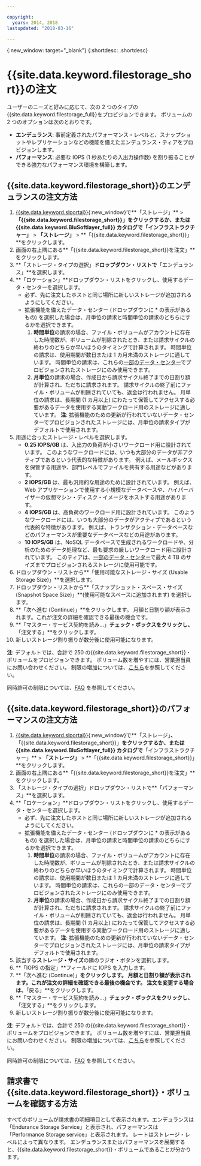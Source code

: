 ```yaml
---

copyright:
  years: 2014, 2018
lastupdated: "2018-03-16"

---
```

{:new_window: target="_blank"}
{:shortdesc: .shortdesc}

# {{site.data.keyword.filestorage_short}}の注文 

ユーザーのニーズと好みに応じて、次の 2 つのタイプの{{site.data.keyword.filestorage_full}}をプロビジョンできます。
ボリュームの 2 つのオプションは次のとおりです。

- **エンデュランス**: 事前定義されたパフォーマンス・レベルと、スナップショットやレプリケーションなどの機能を備えたエンデュランス・ティアをプロビジョンします。
- **パフォーマンス**: 必要な IOPS (1 秒あたりの入出力操作数) を割り振ることができる強力なパフォーマンス環境を構築します。

## {{site.data.keyword.filestorage_short}}のエンデュランスの注文方法

1. [{{site.data.keyword.slportal}}](https://control.softlayer.com/){:new_window}で**「ストレージ」** > **「{{site.data.keyword.filestorage_short}}」**をクリックするか、または {{site.data.keyword.BluSoftlayer_full}} カタログで**「インフラストラクチャー」** > **「ストレージ」** > **「{{site.data.keyword.filestorage_short}}」**をクリックします。
2. 画面の右上隅にある**「{{site.data.keyword.filestorage_short}}を注文」**をクリックします。 
3. **「ストレージ・タイプの選択」**ドロップダウン・リストで**「エンデュランス」**を選択します。
4. **「ロケーション」**ドロップダウン・リストをクリックし、使用するデータ・センターを選択します。
   - 必ず、先に注文したホストと同じ場所に新しいストレージが追加されるようにしてください。
   - 拡張機能を備えたデータ・センター (ドロップダウンに * の表示があるもの) を選択した場合は、月単位の請求と時間単位の請求のどちらにするかを選択できます。 
     1. **時間単位**の請求の場合、ファイル・ボリュームがアカウントに存在した時間数が、ボリュームが削除されたとき、または請求サイクルの終わりのどちらか早いほうのタイミングで計算されます。  時間単位の請求は、使用期間が数日または 1 カ月未満のストレージに適しています。 時間単位の請求は、これらの[一部のデータ・センター](new-ibm-block-and-file-storage-location-and-features.html)でプロビジョンされたストレージにのみ使用できます。 
     2. **月単位**の請求の場合、作成日から請求サイクル終了までの日割り額が計算され、ただちに請求されます。 請求サイクルの終了前にファイル・ボリュームが削除されていても、返金は行われません。  月単位の請求は、長期間 (1 カ月以上) にわたって保管してアクセスする必要があるデータを使用する実動ワークロード用のストレージに適しています。
     **注**: 拡張機能のための更新が行われていないデータ・センターでプロビジョンされたストレージには、月単位の請求タイプがデフォルトで使用されます。
5. 用途に合ったストレージ・レベルを選択します。
    - **0.25 IOPS/GB** は、入出力の負荷が小さいワークロード用に設計されています。 このようなワークロードには、いつも大部分のデータが非アクティブであるという代表的な特徴があります。 例えば、メールボックスを保管する用途や、部門レベルでファイルを共有する用途などがあります。
    - **2 IOPS/GB** は、最も汎用的な用途のために設計されています。 例えば、Web アプリケーションで使用する小規模なデータベースや、ハイパーバイザーの仮想マシン・ディスク・イメージをホストする用途があります。
    - **4 IOPS/GB** は、高負荷のワークロード用に設計されています。 このようなワークロードには、いつも大部分のデータがアクティブであるという代表的な特徴があります。 例えば、トランザクション・データベースなどのパフォーマンスが重要なデータベースなどの用途があります。
    - **10 IOPS/GB** は、NoSQL データベースで生成されるワークロードや、分析のためのデータ処理など、最も要求の厳しいワークロード用に設計されています。  このティアは、[一部のデータ・センター](new-ibm-block-and-file-storage-location-and-features.html)で最大 4 TB のサイズまでプロビジョンされるストレージに使用可能です。
6. ドロップダウン・リストから**「使用可能なストレージ・サイズ (Usable Storage Size)」**を選択します。
7. ドロップダウン・リストから**「スナップショット・スペース・サイズ (Snapshot Space Size)」**(使用可能なスペースに追加されます) を選択します。
8. **「次へ進む (Continue)」**をクリックします。 月額と日割り額が表示されます。これが注文の詳細を確認できる最後の機会です。
9. **「マスター・サービス契約を読み...」**チェック・ボックスをクリックし、**「注文する」**をクリックします。
10. 新しいストレージ割り振りが数分後に使用可能になります。

**注**: デフォルトでは、合計で 250 の{{site.data.keyword.filestorage_short}}・ボリュームをプロビジョンできます。 ボリューム数を増やすには、営業担当員にお問い合わせください。 制限の増加については、[こちら](managing-storage-limits.html)を参照してください。

同時許可の制限については、[FAQ](File-Storage-FAQ.html) を参照してください。

## {{site.data.keyword.filestorage_short}}のパフォーマンスの注文方法

1. [{{site.data.keyword.slportal}}](https://control.softlayer.com/){:new_window}で**「ストレージ」**、**「{{site.data.keyword.filestorage_short}}」**をクリックするか、または {{site.data.keyword.BluSoftlayer_full}} カタログで**「インフラストラクチャー」** > **「ストレージ」** > **「{{site.data.keyword.filestorage_short}}」**をクリックします。
2. 画面の右上隅にある**「{{site.data.keyword.filestorage_short}}を注文」**をクリックします。 
3. 「ストレージ・タイプの選択」ドロップダウン・リストで**「パフォーマンス」**を選択します。
4. **「ロケーション」**ドロップダウン・リストをクリックし、使用するデータ・センターを選択します。
    -  必ず、先に注文したホストと同じ場所に新しいストレージが追加されるようにしてください。
    -  拡張機能を備えたデータ・センター (ドロップダウンに * の表示があるもの) を選択した場合は、月単位の請求と時間単位の請求のどちらにするかを選択できます。 
       1.  **時間単位**の請求の場合、ファイル・ボリュームがアカウントに存在した時間数が、ボリュームが削除されたとき、または請求サイクルの終わりのどちらか早いほうのタイミングで計算されます。  時間単位の請求は、使用期間が数日または 1 カ月未満のストレージに適しています。 時間単位の請求は、これらの一部のデータ・センターでプロビジョンされたストレージにのみ使用できます。 
       2. **月単位**の請求の場合、作成日から請求サイクル終了までの日割り額が計算され、ただちに請求されます。 請求サイクルの終了前にファイル・ボリュームが削除されていても、返金は行われません。  月単位の請求は、長期間 (1 カ月以上) にわたって保管してアクセスする必要があるデータを使用する実動ワークロード用のストレージに適しています。
       **注**: 拡張機能のための更新が行われていないデータ・センターでプロビジョンされたストレージには、月単位の請求タイプがデフォルトで使用されます。  
5. 該当する**ストレージ・サイズ**の隣のラジオ・ボタンを選択します。
6. **「IOPS の指定」**フィールドに IOPS を入力します。
7. **「次へ進む (Continue)」**をクリックします。 月額と日割り額が表示されます。これが注文の詳細を確認できる最後の機会です。 注文を変更する場合は、**「戻る」**をクリックします。
8. **「マスター・サービス契約を読み...」**チェック・ボックスをクリックし、**「注文する」**をクリックします。
9. 新しいストレージ割り振りが数分後に使用可能になります。

**注**: デフォルトでは、合計で 250 の{{site.data.keyword.filestorage_short}}・ボリュームをプロビジョンできます。 ボリューム数を増やすには、営業担当員にお問い合わせください。 制限の増加については、[こちら](managing-storage-limits.html)を参照してください。

同時許可の制限については、[FAQ](File-Storage-FAQ.html) を参照してください。

## 請求書で{{site.data.keyword.filestorage_short}}・ボリュームを確認する方法

すべてのボリュームが請求書の明細項目として表示されます。エンデュランスは「Endurance Storage Service」と表示され、パフォーマンスは「Performance Storage service」と表示されます。 レートはストレージ・レベルによって異なります。 エンデュランスまたはパフォーマンスを展開すると、{{site.data.keyword.filestorage_short}}・ボリュームであることが分かります。

